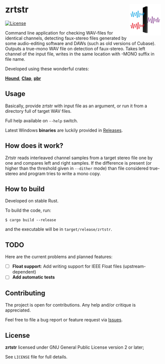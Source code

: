 # zrtstr <img src="zrtstr.svg" align="right" alt="fzrtstr logo" width="20%"/>
[![License](https://img.shields.io/badge/license-GPLv2-blue.svg)](https://github.com/Indiscipline/zrtstr/blob/master/LICENSE)

Command line application for checking WAV-files for identical channels, detecting faux-stereo files generated by some audio-editing software and DAWs (such as old versions of Cubase). Outputs a true-mono WAV file on detection of faux-stereo. Takes left channel of the input file, writes in the same location with -MONO suffix in file name.

Developed using these wonderful crates:

**[Hound](https://github.com/ruuda/hound)**, **[Clap](https://github.com/kbknapp/clap-rs)**, **[pbr](https://github.com/a8m/pb)**

## Usage
Basically, provide zrtstr with input file as an argument, or run it from a directory full of target WAV files.

Full help available on `--help` switch.

Latest Windows **binaries** are luckily provided in [Releases](https://github.com/indiscipline/zrtstr/releases).

## How does it work?
Zrtstr reads interleaved channel samples from a target stereo file one by one and compares left and right samples. If the difference is present (or higher than the threshold given in `--dither` mode) than file considered true-stereo and program tries to write a mono copy.

## How to build
Developed on stable Rust.

To build the code, run:

```
$ cargo build --release
```

and the executable will be in `target/release/zrtstr`.

## TODO
Here are the current problems and planned features:
- [ ] **Float support**: Add writing support for IEEE Float files (upstream-dependent)
- [ ] **Add automatic tests**

## Contributing ##
The project is open for contributions. Any help and/or critique is appreciated.

Feel free to file a bug report or feature request via [Issues](https://github.com/Indiscipline/zrtstr/issues).

## License ##
**zrtstr** licensed under GNU General Public License version 2 or later;

See `LICENSE` file for full details.
